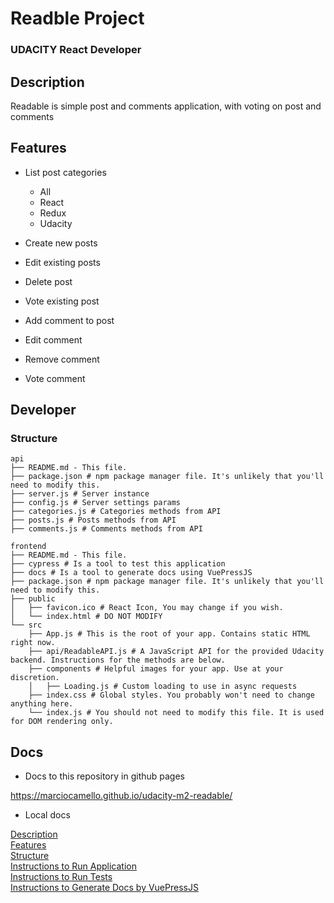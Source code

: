 # Readble Project

### UDACITY React Developer

## Description

Readable is simple post and comments application, with voting on post and comments

## Features

* List post categories

   - All <br>
   - React <br>
   - Redux <br>
   - Udacity <br>

* Create new posts

* Edit existing posts

* Delete post

* Vote existing post

* Add comment to post

* Edit comment

* Remove comment

* Vote comment

## Developer

### Structure

```
api
├── README.md - This file.
├── package.json # npm package manager file. It's unlikely that you'll need to modify this.
├── server.js # Server instance
├── config.js # Server settings params
├── categories.js # Categories methods from API
├── posts.js # Posts methods from API
├── comments.js # Comments methods from API

frontend
├── README.md - This file.
├── cypress # Is a tool to test this application
├── docs # Is a tool to generate docs using VuePressJS
├── package.json # npm package manager file. It's unlikely that you'll need to modify this.
├── public
│   ├── favicon.ico # React Icon, You may change if you wish.
│   └── index.html # DO NOT MODIFY
└── src
    ├── App.js # This is the root of your app. Contains static HTML right now.
    ├── api/ReadableAPI.js # A JavaScript API for the provided Udacity backend. Instructions for the methods are below.
    ├── components # Helpful images for your app. Use at your discretion.
    │   ├── Loading.js # Custom loading to use in async requests
    ├── index.css # Global styles. You probably won't need to change anything here.
    └── index.js # You should not need to modify this file. It is used for DOM rendering only.
```

## Docs

- Docs to this repository in github pages

https://marciocamello.github.io/udacity-m2-readable/

- Local docs

[Description](./frontend/docs/home.md) <br>
[Features](frontend/docs/features.md) <br>
[Structure](frontend/docs/structure.md) <br>
[Instructions to Run Application](frontend/docs/run.md) <br>
[Instructions to Run Tests](frontend/docs/test.md) <br>
[Instructions to Generate Docs by VuePressJS](frontend/docs/docs.md)
